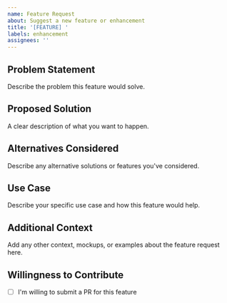 ```yaml
---
name: Feature Request
about: Suggest a new feature or enhancement
title: '[FEATURE] '
labels: enhancement
assignees: ''
---
```


## Problem Statement
Describe the problem this feature would solve.

## Proposed Solution
A clear description of what you want to happen.

## Alternatives Considered
Describe any alternative solutions or features you've considered.

## Use Case
Describe your specific use case and how this feature would help.

## Additional Context
Add any other context, mockups, or examples about the feature request here.

## Willingness to Contribute
- [ ] I'm willing to submit a PR for this feature
